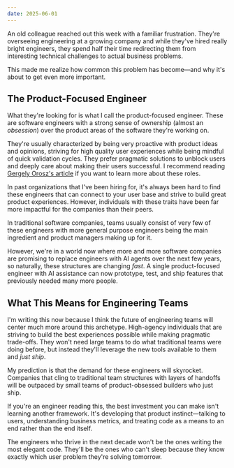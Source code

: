 ```yaml
---
date: 2025-06-01
---
```


An old colleague reached out this week with a familiar frustration. They're overseeing engineering at a growing company and while they've hired really bright engineers, they spend half their time redirecting them from interesting technical challenges to actual business problems.

This made me realize how common this problem has become—and why it's about to get even more important.

## The Product-Focused Engineer

What they're looking for is what I call the product-focused engineer. These are software engineers with a strong sense of ownership (almost an _obsession_) over the product areas of the software they're working on.

They're usually characterized by being very proactive with product ideas and opinions, striving for high quality user experiences while being mindful of quick validation cycles. They prefer pragmatic solutions to unblock users and deeply care about making their users successful. I recommend reading [Gergely Orosz's article](https://blog.pragmaticengineer.com/the-product-minded-engineer/) if you want to learn more about these roles.

In past organizations that I've been hiring for, it's always been hard to find these engineers that can connect to your user base and strive to build great product experiences. However, individuals with these traits have been far more impactful for the companies than their peers.

In traditional software companies, teams usually consist of very few of these engineers with more general purpose engineers being the main ingredient and product managers making up for it.

However, we're in a world now where more and more software companies are promising to replace engineers with AI agents over the next few years, so naturally, these structures are changing _fast_. A single product-focused engineer with AI assistance can now prototype, test, and ship features that previously needed many more people.

## What This Means for Engineering Teams

I'm writing this now because I think the future of engineering teams will center much more around this archetype. High-agency individuals that are striving to build the best experiences possible while making pragmatic trade-offs. They won't need large teams to do what traditional teams were doing before, but instead they'll leverage the new tools available to them and _just ship_.

My prediction is that the demand for these engineers will skyrocket. Companies that cling to traditional team structures with layers of handoffs will be outpaced by small teams of product-obsessed builders who just ship.

If you're an engineer reading this, the best investment you can make isn't learning another framework. It's developing that product instinct—talking to users, understanding business metrics, and treating code as a means to an end rather than the end itself.

The engineers who thrive in the next decade won't be the ones writing the most elegant code. They'll be the ones who can't sleep because they know exactly which user problem they're solving tomorrow.
